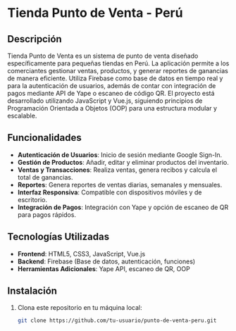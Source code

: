 # Tienda Punto de Venta - Perú

## Descripción
Tienda Punto de Venta es un sistema de punto de venta diseñado específicamente para pequeñas tiendas en Perú. La aplicación permite a los comerciantes gestionar ventas, productos, y generar reportes de ganancias de manera eficiente. Utiliza Firebase como base de datos en tiempo real y para la autenticación de usuarios, además de contar con integración de pagos mediante API de Yape o escaneo de código QR. El proyecto está desarrollado utilizando JavaScript y Vue.js, siguiendo principios de Programación Orientada a Objetos (OOP) para una estructura modular y escalable.

## Funcionalidades
- **Autenticación de Usuarios**: Inicio de sesión mediante Google Sign-In.
- **Gestión de Productos**: Añadir, editar y eliminar productos del inventario.
- **Ventas y Transacciones**: Realiza ventas, genera recibos y calcula el total de ganancias.
- **Reportes**: Genera reportes de ventas diarias, semanales y mensuales.
- **Interfaz Responsiva**: Compatible con dispositivos móviles y de escritorio.
- **Integración de Pagos**: Integración con Yape y opción de escaneo de QR para pagos rápidos.

## Tecnologías Utilizadas
- **Frontend**: HTML5, CSS3, JavaScript, Vue.js
- **Backend**: Firebase (Base de datos, autenticación, funciones)
- **Herramientas Adicionales**: Yape API, escaneo de QR, OOP

## Instalación
1. Clona este repositorio en tu máquina local:
   ```bash
   git clone https://github.com/tu-usuario/punto-de-venta-peru.git